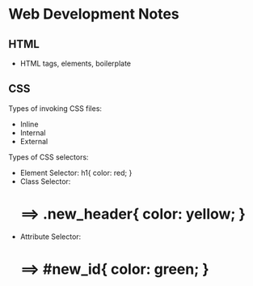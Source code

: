 # Web Development Notes

## HTML
* HTML tags, elements, boilerplate

## CSS
Types of invoking CSS files:  
* Inline
* Internal
* External  
  
Types of CSS selectors:  
* Element Selector: h1{ color: red; }  
* Class Selector: <h1 class="new_header"> ==> .new_header{ color: yellow; }  
* Attribute Selector: <h1 id="new_id"> ==> #new_id{ color: green; }